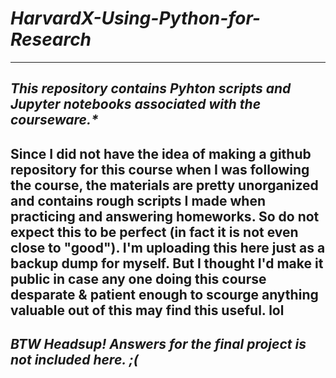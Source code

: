 #  _*HarvardX-Using-Python-for-Research*_ 
-------------------------------------------------------
## _This repository contains Pyhton scripts and Jupyter notebooks associated with the courseware.*_
**Since I did not have the idea of making a github repository for this course when I was following the course, the materials are pretty unorganized and contains rough scripts I made when practicing and answering homeworks. So do not expect this to be perfect (in fact it is not even close to "good"). I'm uploading this here just as a backup dump for myself. But I thought I'd make it public in case any one doing this course desparate & patient enough to scourge anything valuable out of this may find this useful. lol**
--------------------------------------------------------
## _BTW Headsup! Answers for the final project is not included here. ;(_

